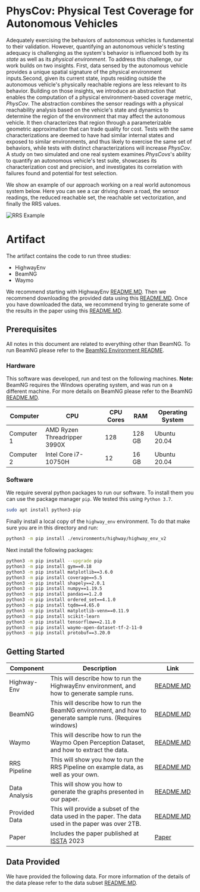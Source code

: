 # PhysCov: Physical Test Coverage for Autonomous Vehicles

Adequately exercising the behaviors of autonomous vehicles is fundamental to their validation. However, quantifying an autonomous vehicle's testing adequacy is challenging as the system's behavior is influenced both by its *state* as well as its *physical environment*. To address this challenge, our work builds on two insights. First, data sensed by the autonomous vehicle provides a unique spatial signature of the physical environment inputs.Second, given its current state, inputs residing outside the autonomous vehicle's physically reachable regions are less relevant to its behavior. Building on those insights, we introduce an abstraction that enables the computation of a physical environment-based coverage metric, *PhysCov*. The abstraction combines the sensor readings with a physical reachability analysis based on the vehicle's state and dynamics to determine the region of the environment that may affect the autonomous vehicle. It then characterizes that  region through a parameterizable geometric approximation that can trade quality for cost. Tests with the same characterizations are deemed to have had similar internal states and exposed to similar environments, and thus likely to exercise the same set of behaviors, while tests with distinct characterizations  will increase *PhysCov*. A study on two simulated and one real system examines *PhysCovs*'s ability to quantify an autonomous vehicle's test suite, showcases its characterization cost and precision, and investigates its correlation with failures found and potential for test selection.

We show an example of our approach working on a real world autonomous system below. Here you can see a car driving down a road, the sensor readings, the reduced reachable set, the reachable set vectorization, and finally the RRS values.

![RRS Example](./misc/overview/intro.gif)

# Artifact

The artifact contains the code to run three studies:
* HighwayEnv
* BeamNG
* Waymo

We recommend starting with HighwayEnv [README.MD](./environments/highway/README.md). Then we recommend downloading the provided data using this [README.MD](./data_subset/README.md). Once you have downloaded the data, we recommend trying to generate some of the results in the paper using this [README.MD](./analysis/README.md).

## Prerequisites

All notes in this document are related to everything other than BeamNG. To run BeamNG please refer to the [BeamNG Environment README](./environments/beamng/README.md). 

### Hardware

This software was developed, run and test on the following machines. **Note:** BeamNG requires the Windows operating system, and was run on a different machine. For more details on BeamNG please refer to the BeamNG [README.MD](./environments/beamng/README.md). 


| Computer   | CPU                              | CPU Cores | RAM       | Operating System  |
|------------|------------------------------	|-------	|-------	|---------------    |
| Computer 1 | AMD Ryzen Threadripper 3990X     | 128       | 128 GB    | Ubuntu 20.04      |
| Computer 2 | Intel Core i7-10750H             | 12        | 16 GB     | Ubuntu 20.04      |

### Software

We require several python packages to run our software. To install them you can use the package manager `pip`. We tested this using `Python 3.7`.

```bash
sudo apt install python3-pip
```

Finally install a local copy of the `highway_env` environment. To do that make sure you are in this directory and run:
```bash
python3 -m pip install ./environments/highway/highway_env_v2
```


Next install the following packages:
```bash
python3 -m pip install --upgrade pip
python3 -m pip install gym==0.18
python3 -m pip install matplotlib==3.6.0
python3 -m pip install coverage==5.5
python3 -m pip install shapely==2.0.1
python3 -m pip install numpy==1.19.5
python3 -m pip install pandas==1.2.0
python3 -m pip install ordered_set==4.1.0
python3 -m pip install tqdm==4.65.0
python3 -m pip install matplotlib-venn==0.11.9
python3 -m pip install scikit-learn
python3 -m pip install tensorflow==2.11.0
python3 -m pip install waymo-open-dataset-tf-2-11-0
python3 -m pip install protobuf==3.20.0
```

## Getting Started

| Component         	| Description                                                                                               	| Link 	|
|-------------------	|-----------------------------------------------------------------------------------------------------------	|------	|
| Highway-Env       	| This will describe how to run the HighwayEnv environment, and how to generate sample runs.                	| [README.MD](./environments/highway/README.md)    	|
| BeamNG            	| This will describe how to run the BeamNG environment, and how to generate sample runs. (Requires windows) 	| [README.MD](./environments/beamng/README.md)    	|
| Waymo             	| This will describe how to run the Waymo Open Perception Dataset, and how to extract the data.             	| [README.MD](./environments/waymo/README.md)    	|
| RRS Pipeline      	| This will show you how to run the RRS Pipeline on example data, as well as your own.                      	| [README.MD](./processing_pipeline/README.md)      |
| Data Analysis     	| This will show you how to generate the graphs presented in our paper.                                     	| [README.MD](./analysis/README.md)    	            |
| Provided Data      	| This will provide a subset of the data used in the paper. The data used in the paper was over 2TB.                	| [README.MD](./data_subset/README.md)              |
| Paper      	| Includes the paper published at [ISSTA](https://conf.researchr.org/home/issta-2023) 2023                	| [Paper](./paper/main.pdf)              |


## Data Provided

We have provided the following data. For more information of the details of the data please refer to the data subset [README.MD](./data_subset/README.md).
